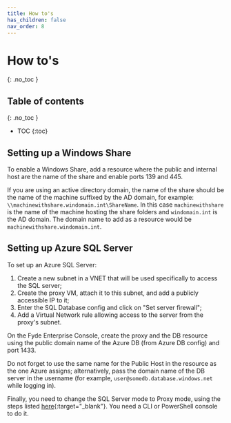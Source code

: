 ```yaml
---
title: How to's
has_children: false
nav_order: 8
---
```

# How to's
{: .no_toc }

## Table of contents
{: .no_toc }
- TOC
{:toc}

## Setting up a Windows Share

To enable a Windows Share, add a resource where the public and internal host are the name of the share and enable ports 139 and 445.

If you are using an active directory domain, the name of the share should be the name of the machine suffixed by the AD domain, for example: `\\machinewithshare.windomain.int\ShareName`. In this case `machinewithshare` is the name of the machine hosting the share folders and `windomain.int` is the AD domain. The domain name to add as a resource would be `machinewithshare.windomain.int`.

## Setting up Azure SQL Server

To set up an Azure SQL Server:

1. Create a new subnet in a VNET that will be used specifically to access the SQL server;
1. Create the proxy VM, attach it to this subnet, and add a publicly accessible IP to it;
1. Enter the SQL Database config and click on "Set server firewall";
1. Add a Virtual Network rule allowing access to the server from the proxy's subnet.

On the Fyde Enterprise Console, create the proxy and the DB resource using the public domain name of the Azure DB (from Azure DB config) and port 1433.

Do not forget to use the same name for the Public Host in the resource as the one Azure assigns; alternatively, pass the domain name of the DB server in the username (for example, `user@somedb.database.windows.net` while logging in).

Finally, you need to change the SQL Server mode to Proxy mode, using the steps listed [here](https://docs.microsoft.com/en-us/azure/sql-database/sql-database-connectivity-architecture#change-azure-sql-database-connection-policy){:target="_blank"}. You need a CLI or PowerShell console to do it.

